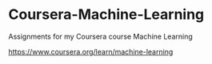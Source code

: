 # Coursera-Machine-Learning
Assignments for my Coursera course Machine Learning

https://www.coursera.org/learn/machine-learning
